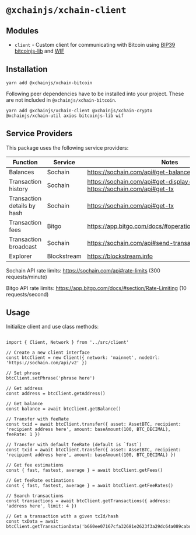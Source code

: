 # `@xchainjs/xchain-client`

## Modules

- `client` - Custom client for communicating with Bitcoin using [BIP39](https://github.com/bitcoinjs/bip39) [bitcoinjs-lib](https://github.com/bitcoinjs/bitcoinjs-lib) and [WIF](https://github.com/bitcoinjs/wif)

## Installation

```
yarn add @xchainjs/xchain-bitcoin
```

Following peer dependencies have to be installed into your project. These are not included in `@xchainjs/xchain-bitcoin`.

```
yarn add @xchainjs/xchain-client @xchainjs/xchain-crypto @xchainjs/xchain-util axios bitcoinjs-lib wif
```

## Service Providers

This package uses the following service providers:

| Function                    | Service     | Notes                                                                            |
| --------------------------- | ----------- | -------------------------------------------------------------------------------- |
| Balances                    | Sochain     | https://sochain.com/api#get-balance                                              |
| Transaction history         | Sochain     | https://sochain.com/api#get-display-data-address, https://sochain.com/api#get-tx |
| Transaction details by hash | Sochain     | https://sochain.com/api#get-tx                                                   |
| Transaction fees            | Bitgo       | https://app.bitgo.com/docs/#operation/v2.tx.getfeeestimate                       |
| Transaction broadcast       | Sochain     | https://sochain.com/api#send-transaction                                         |
| Explorer                    | Blockstream | https://blockstream.info                                                         |

Sochain API rate limits: https://sochain.com/api#rate-limits (300 requests/minute)

Bitgo API rate limits: https://app.bitgo.com/docs/#section/Rate-Limiting (10 requests/second)

## Usage

Initialize client and use class methods:

```

import { Client, Network } from '../src/client'

// Create a new client interface
const btcClient = new Client({ network: 'mainnet', nodeUrl: 'https://sochain.com/api/v2' })

// Set phrase
btcClient.setPhrase('phrase here')

// Get address
const address = btcClient.getAddress()

// Get balance
const balance = await btcClient.getBalance()

// Transfer with feeRate
const txid = await btcClient.transfer({ asset: AssetBTC, recipient: 'recipient address here', amount: baseAmount(100, BTC_DECIMAL), feeRate: 1 })

// Transfer with default feeRate (default is `fast`)
const txid = await btcClient.transfer({ asset: AssetBTC, recipient: 'recipient address here', amount: baseAmount(100, BTC_DECIMAL) })

// Get fee estimations
const { fast, fastest, average } = await btcClient.getFees()

// Get feeRate estimations
const { fast, fastest, average } = await btcClient.getFeeRates()

// Search transactions
const transactions = await btcClient.getTransactions({ address: 'address here', limit: 4 })

// Get a transaction with a given txId/hash
const txData = await btcClient.getTransactionData('b660ee07167cfa32681e2623f3a29dc64a089cabd9a3a07dd17f9028ac956eb8')

```

```

```
